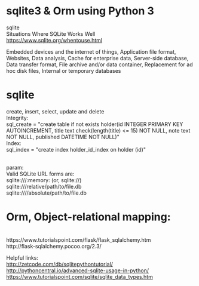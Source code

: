 # sqlite3 & Orm using Python 3
sqlite
<br>
Situations Where SQLite Works Well
<br>
https://www.sqlite.org/whentouse.html
<br>

Embedded devices and the internet of things, Application file format, 
Websites, Data analysis, Cache for enterprise data, Server-side database, Data transfer format, 
File archive and/or data container, Replacement for ad hoc disk files, Internal or temporary databases
<br>
# sqlite
create, insert, select, update and delete
<br>
Integrity:
<br>
sql_create = "create table if not exists holder(id INTEGER PRIMARY KEY AUTOINCREMENT, title text check(length(title) <= 15) NOT NULL,  note text NOT NULL, published DATETIME NOT NULL)"
<br>
Index:
<br>
sql_index = "create index holder_id_index on holder (id)"

<br>
param:
<br>
Valid SQLite URL forms are:
<br>
sqlite:///:memory: (or, sqlite://)
<br>
sqlite:///relative/path/to/file.db
<br>
sqlite:////absolute/path/to/file.db
<br>

# Orm, Object-relational mapping:
<br>
https://www.tutorialspoint.com/flask/flask_sqlalchemy.htm
<br>
http://flask-sqlalchemy.pocoo.org/2.3/

Helpful links:
<br>
http://zetcode.com/db/sqlitepythontutorial/
<br>
http://pythoncentral.io/advanced-sqlite-usage-in-python/
<br>
https://www.tutorialspoint.com/sqlite/sqlite_data_types.htm


